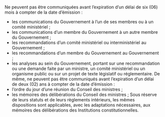 Ne peuvent pas être communiquées avant l’expiration d’un délai de six (06) mois à compter de la date d’émission :
- les communications du Gouvernement à l’un de ses membres ou à un comité ministériel ;
- les communications d’un membre du Gouvernement à un autre membre du Gouvernement ;
- les recommandations d’un comité ministériel ou interministériel au Gouvernement ;
- les recommandations d’un membre du Gouvernement au Gouvernement ;
- les analyses au sein du Gouvernement, portant sur une recommandation ou une demande faite par un ministre, un comité ministériel ou un organisme public ou sur un projet de texte législatif ou réglementaire.
De même, ne peuvent pas être communiqués avant l’expiration d’un délai de deux (02) ans à compter de la date d’émission :
- l’ordre du jour d’une réunion du Conseil des ministres ;
- les mémoires des délibérations du Conseil des ministres ;
Sous réserve de leurs statuts et de leurs règlements intérieurs, les mêmes dispositions sont applicables, avec les adaptations nécessaires, aux mémoires des délibérations des Institutions constitutionnelles.